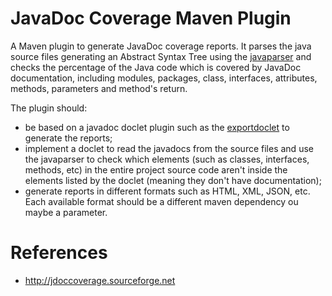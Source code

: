 # JavaDoc Coverage Maven Plugin
A Maven plugin to generate JavaDoc coverage reports. It parses the java source files generating an Abstract Syntax Tree using the [javaparser](http://javaparser.org) and checks the percentage of the Java code which is covered by JavaDoc documentation, including modules, packages, class, interfaces, attributes, methods, parameters and method's return.

The plugin should:

- be based on a javadoc doclet plugin such as the [exportdoclet](https://github.com/manoelcampos/exportdoclet) to generate the reports;
- implement a doclet to read the javadocs from the source files and use the javaparser to check which elements (such as classes, interfaces, methods, etc) in the entire project source code aren't inside the elements listed by the doclet (meaning they don't have documentation);
- generate reports in different formats such as HTML, XML, JSON, etc. Each available format should be a different maven dependency ou maybe a parameter.

# References
- http://jdoccoverage.sourceforge.net
